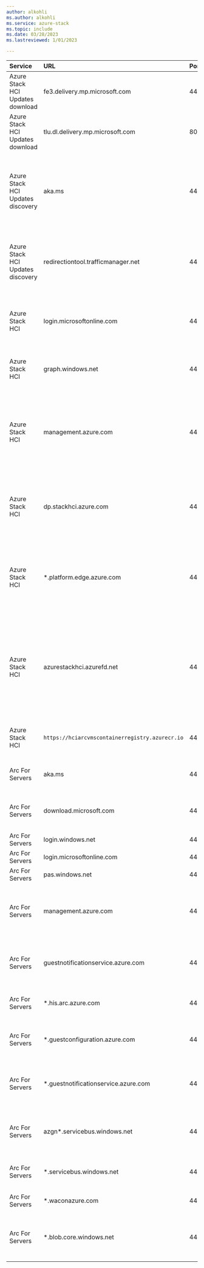 ```yaml
---
author: alkohli
ms.author: alkohli
ms.service: azure-stack
ms.topic: include
ms.date: 03/28/2023
ms.lastreviewed: 1/01/2023

---
```



|Service |  URL | Port | Notes |
|   :---|  :---| :---| :---|
| Azure Stack HCI Updates download | fe3.delivery.mp.microsoft.com | 443 | For updating Azure Stack HCI, version 23H2. |
| Azure Stack HCI Updates download | tlu.dl.delivery.mp.microsoft.com | 80 | For updating Azure Stack HCI, version 23H2. |
| Azure Stack HCI Updates discovery | aka.ms   | 443  | For resolving addresses to discover Azure Stack HCI, version 23H2 and Solution Builder Extension Updates.  |
| Azure Stack HCI Updates discovery | redirectiontool.trafficmanager.net   | 443  | Underlying service that implements usage data tracking for the aka.ms redirection links.  |
| Azure Stack HCI | login.microsoftonline.com  | 443  | For Active Directory Authority and used for authentication, token fetch, and validation.|
| Azure Stack HCI  | graph.windows.net  | 443  | For Graph and used for authentication, token fetch, and validation.   |
| Azure Stack HCI  | management.azure.com  | 443  | For Resource Manager and used during initial bootstrapping of the cluster to Azure for registration purposes and to unregister the cluster. |
| Azure Stack HCI | dp.stackhci.azure.com | 443  | For Data plane that pushes up diagnostics data and used in the Azure portal pipeline and pushes billing data.    |
| Azure Stack HCI | *.platform.edge.azure.com | 443  | For Data plane used in the licensing and in pushing alerting and billing data. Required only for Azure Stack HCI, version 23H2.   |
| Azure Stack HCI | azurestackhci.azurefd.net   | 443  | Previous URL for Data plane. This URL was recently changed, customers who registered their cluster using this old URL must allowlist it as well.  |
| Azure Stack HCI | `https://hciarcvmscontainerregistry.azurecr.io` | 443 | For Arc VM container registry on Azure Stack HCI. |
| Arc For Servers | aka.ms   | 443  | For resolving the download script during installation.  |
| Arc For Servers | download.microsoft.com  | 443  | For downloading the Windows installation package.   |
| Arc For Servers | login.windows.net  | 443  | For Microsoft Entra ID     |
| Arc For Servers | login.microsoftonline.com    | 443  | For Microsoft Entra ID  |
| Arc For Servers | pas.windows.net | 443  | For Microsoft Entra ID   |
| Arc For Servers | management.azure.com | 443  | For Azure Resource Manager to create or delete the Arc Server resource |
| Arc For Servers | guestnotificationservice.azure.com  | 443  | For the notification service for extension and connectivity scenarios  |
| Arc For Servers | *.his.arc.azure.com  | 443  | For metadata and hybrid identity services |
| Arc For Servers | *.guestconfiguration.azure.com  | 443  | For extension management and guest configuration services  |
| Arc For Servers | *.guestnotificationservice.azure.com   | 443  | For notification service for extension and connectivity scenarios |
| Arc For Servers | azgn*.servicebus.windows.net  | 443  | For notification service for extension and connectivity scenarios  |
| Arc For Servers | *.servicebus.windows.net | 443  | For Windows Admin Center and SSH scenarios |
| Arc For Servers | *.waconazure.com   | 443  | For Windows Admin Center connectivity   |
| Arc For Servers | *.blob.core.windows.net | 443  | For download source for Azure Arc-enabled servers extensions  |
